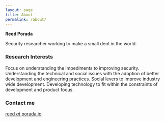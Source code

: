 ```yaml
---
layout: page
title: About
permalink: /about/
---
```


**Reed Porada**

Security researcher working to make a small dent in the world.

### Research Interests

Focus on understanding the impediments to improving security. Understanding the technical and social issues with the adoption of better development and engineering practices. Social levers to improve industry wide development. Developing technology to fit within the constraints of development and product focus.

### Contact me

[reed _at_ porada.io](mailto:reed@porada.io)
